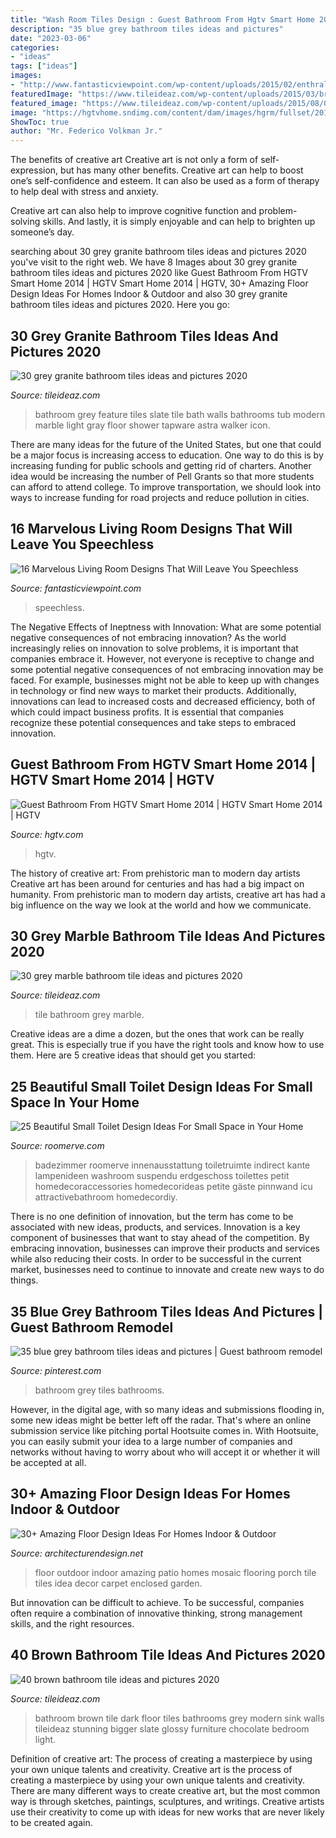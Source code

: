 ```yaml
---
title: "Wash Room Tiles Design : Guest Bathroom From Hgtv Smart Home 2014"
description: "35 blue grey bathroom tiles ideas and pictures"
date: "2023-03-06"
categories:
- "ideas"
tags: ["ideas"]
images:
- "http://www.fantasticviewpoint.com/wp-content/uploads/2015/02/enthralling-new-modern-living-room-lcd-tv-background-wall-decoration-effect-modern-wall-decor-800x543-634x430.jpg"
featuredImage: "https://www.tileideaz.com/wp-content/uploads/2015/03/brown_bathroom_tile_33.jpg"
featured_image: "https://www.tileideaz.com/wp-content/uploads/2015/08/0219.jpg"
image: "https://hgtvhome.sndimg.com/content/dam/images/hgrm/fullset/2014/4/8/0/hgtv-01-sh14-guest-bathroom_v.jpg.rend.hgtvcom.616.822.suffix/1405444043301.jpeg"
ShowToc: true
author: "Mr. Federico Volkman Jr."
---
```



The benefits of creative art
Creative art is not only a form of self-expression, but has many other benefits.
Creative art can help to boost one’s self-confidence and esteem. It can also be used as a form of therapy to help deal with stress and anxiety.

Creative art can also help to improve cognitive function and problem-solving skills. And lastly, it is simply enjoyable and can help to brighten up someone’s day.

	

		
searching about 30 grey granite bathroom tiles ideas and pictures 2020 you've visit to the right web. We have 8 Images about 30 grey granite bathroom tiles ideas and pictures 2020 like Guest Bathroom From HGTV Smart Home 2014 | HGTV Smart Home 2014 | HGTV, 30+ Amazing Floor Design Ideas For Homes Indoor &amp; Outdoor and also 30 grey granite bathroom tiles ideas and pictures 2020. Here you go:
		
    
## 30 Grey Granite Bathroom Tiles Ideas And Pictures 2020

<img loading=lazy src="https://www.tileideaz.com/wp-content/uploads/2015/08/1844.jpg" onerror="this.onerror=null;this.src='https://tse3.mm.bing.net/th?id=OIP.5KuXIMfyUAwKNvjLNnFAWQHaKC&amp;pid=15.1';" alt="30 grey granite bathroom tiles ideas and pictures 2020">

_Source: tileideaz.com_

>bathroom grey feature tiles slate tile bath walls bathrooms tub modern marble light gray floor shower tapware astra walker icon. 

	

There are many ideas for the future of the United States, but one that could be a major focus is increasing access to education. One way to do this is by increasing funding for public schools and getting rid of charters. Another idea would be increasing the number of Pell Grants so that more students can afford to attend college. To improve transportation, we should look into ways to increase funding for road projects and reduce pollution in cities.

    
## 16 Marvelous Living Room Designs That Will Leave You Speechless

<img loading=lazy src="http://www.fantasticviewpoint.com/wp-content/uploads/2015/02/enthralling-new-modern-living-room-lcd-tv-background-wall-decoration-effect-modern-wall-decor-800x543-634x430.jpg" onerror="this.onerror=null;this.src='https://tse2.mm.bing.net/th?id=OIP.lqun1yvYAaf_kfvpYKIMTgHaFB&amp;pid=15.1';" alt="16 Marvelous Living Room Designs That Will Leave You Speechless">

_Source: fantasticviewpoint.com_

>speechless. 

	

The Negative Effects of Ineptness with Innovation: What are some potential negative consequences of not embracing innovation?
As the world increasingly relies on innovation to solve problems, it is important that companies embrace it. However, not everyone is receptive to change and some potential negative consequences of not embracing innovation may be faced. For example, businesses might not be able to keep up with changes in technology or find new ways to market their products. Additionally, innovations can lead to increased costs and decreased efficiency, both of which could impact business profits. It is essential that companies recognize these potential consequences and take steps to embraced innovation.

    
## Guest Bathroom From HGTV Smart Home 2014 | HGTV Smart Home 2014 | HGTV

<img loading=lazy src="https://hgtvhome.sndimg.com/content/dam/images/hgrm/fullset/2014/4/8/0/hgtv-01-sh14-guest-bathroom_v.jpg.rend.hgtvcom.616.822.suffix/1405444043301.jpeg" onerror="this.onerror=null;this.src='https://tse2.mm.bing.net/th?id=OIP.jasnOJ_fqfB4qs18czo1tAHaJ4&amp;pid=15.1';" alt="Guest Bathroom From HGTV Smart Home 2014 | HGTV Smart Home 2014 | HGTV">

_Source: hgtv.com_

>hgtv. 

	

The history of creative art: From prehistoric man to modern day artists
Creative art has been around for centuries and has had a big impact on humanity. From prehistoric man to modern day artists, creative art has had a big influence on the way we look at the world and how we communicate.

    
## 30 Grey Marble Bathroom Tile Ideas And Pictures 2020

<img loading=lazy src="https://www.tileideaz.com/wp-content/uploads/2015/08/0219.jpg" onerror="this.onerror=null;this.src='https://tse4.mm.bing.net/th?id=OIP.KCJ32roHSfGJflOvVvIoDAAAAA&amp;pid=15.1';" alt="30 grey marble bathroom tile ideas and pictures 2020">

_Source: tileideaz.com_

>tile bathroom grey marble. 

	

Creative ideas are a dime a dozen, but the ones that work can be really great. This is especially true if you have the right tools and know how to use them. Here are 5 creative ideas that should get you started:

    
## 25 Beautiful Small Toilet Design Ideas For Small Space In Your Home

<img loading=lazy src="https://roomerve.com/wp-content/uploads/2018/11/25-Beautiful-Small-Toilet-Design-Ideas-For-Small-Space-in-Your-Home-22.jpg" onerror="this.onerror=null;this.src='https://tse3.mm.bing.net/th?id=OIP.9nVUwf1lTh22N9_UrbYhUwHaLA&amp;pid=15.1';" alt="25 Beautiful Small Toilet Design Ideas For Small Space in Your Home">

_Source: roomerve.com_

>badezimmer roomerve innenausstattung toiletruimte indirect kante lampenideen washroom suspendu erdgeschoss toilettes petit homedecoraccessories homedecorideas petite gäste pinnwand icu attractivebathroom homedecordiy. 

	

There is no one definition of innovation, but the term has come to be associated with new ideas, products, and services. Innovation is a key component of businesses that want to stay ahead of the competition. By embracing innovation, businesses can improve their products and services while also reducing their costs. In order to be successful in the current market, businesses need to continue to innovate and create new ways to do things.

    
## 35 Blue Grey Bathroom Tiles Ideas And Pictures | Guest Bathroom Remodel

<img loading=lazy src="https://i.pinimg.com/736x/fd/26/94/fd26941e9228b9ef7d3d6c8aabdc833c--blue-grey-bathrooms-grey-bathroom-tiles.jpg" onerror="this.onerror=null;this.src='https://tse1.mm.bing.net/th?id=OIP.aVz0FWQ64wJfN9dvvF6bfQHaLH&amp;pid=15.1';" alt="35 blue grey bathroom tiles ideas and pictures | Guest bathroom remodel">

_Source: pinterest.com_

>bathroom grey tiles bathrooms. 

	

However, in the digital age, with so many ideas and submissions flooding in, some new ideas might be better left off the radar. That's where an online submission service like pitching portal Hootsuite comes in. With Hootsuite, you can easily submit your idea to a large number of companies and networks without having to worry about who will accept it or whether it will be accepted at all.

    
## 30+ Amazing Floor Design Ideas For Homes Indoor &amp; Outdoor

<img loading=lazy src="http://cdn.architecturendesign.net/wp-content/uploads/2015/08/AD-Indoor-Outdoor-Floor-Design-Ideas-21.jpg" onerror="this.onerror=null;this.src='https://tse1.mm.bing.net/th?id=OIP.K8DN2tCv0pbdZ-JeeS_u-gHaLH&amp;pid=15.1';" alt="30+ Amazing Floor Design Ideas For Homes Indoor &amp; Outdoor">

_Source: architecturendesign.net_

>floor outdoor indoor amazing patio homes mosaic flooring porch tile tiles idea decor carpet enclosed garden. 

	

But innovation can be difficult to achieve. To be successful, companies often require a combination of innovative thinking, strong management skills, and the right resources.

    
## 40 Brown Bathroom Tile Ideas And Pictures 2020

<img loading=lazy src="https://www.tileideaz.com/wp-content/uploads/2015/03/brown_bathroom_tile_33.jpg" onerror="this.onerror=null;this.src='https://tse1.mm.bing.net/th?id=OIP.fYFqNiwvBfdYrxsoKL4iQgHaLH&amp;pid=15.1';" alt="40 brown bathroom tile ideas and pictures 2020">

_Source: tileideaz.com_

>bathroom brown tile dark floor tiles bathrooms grey modern sink walls tileideaz stunning bigger slate glossy furniture chocolate bedroom light. 

	

Definition of creative art: The process of creating a masterpiece by using your own unique talents and creativity.
Creative art is the process of creating a masterpiece by using your own unique talents and creativity. There are many different ways to create creative art, but the most common way is through sketches, paintings, sculptures, and writings. Creative artists use their creativity to come up with ideas for new works that are never likely to be created again.

